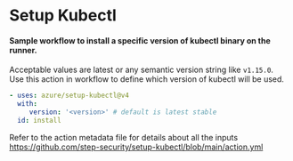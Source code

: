 # Setup Kubectl

#### Sample workflow to install a specific version of kubectl binary on the runner.

Acceptable values are latest or any semantic version string like `v1.15.0`. Use this action in workflow to define which version of kubectl will be used.

```yaml
- uses: azure/setup-kubectl@v4
  with:
     version: '<version>' # default is latest stable
  id: install
```

Refer to the action metadata file for details about all the inputs https://github.com/step-security/setup-kubectl/blob/main/action.yml
